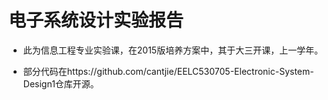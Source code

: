 ﻿

# 电子系统设计实验报告

* 此为信息工程专业实验课，在2015版培养方案中，其于大三开课，上一学年。

* 部分代码在https://github.com/cantjie/EELC530705-Electronic-System-Design1仓库开源。

